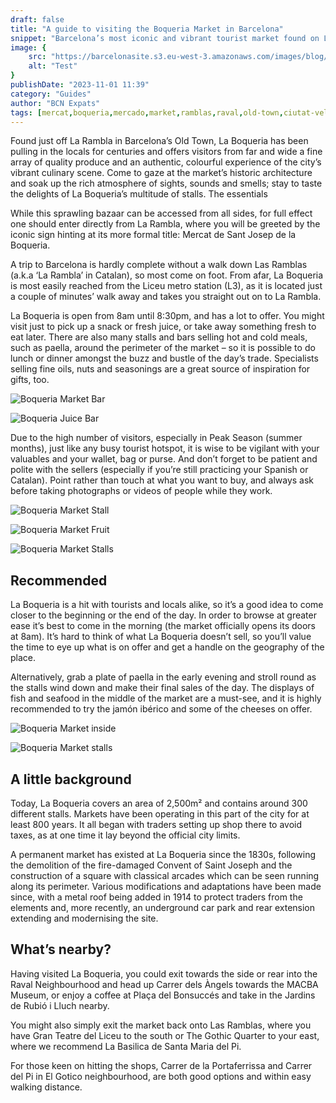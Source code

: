 ```yaml
---
draft: false
title: "A guide to visiting the Boqueria Market in Barcelona"
snippet: "Barcelona’s most iconic and vibrant tourist market found on Las Ramblas in the heart of Barcelona."
image: {
    src: "https://barcelonasite.s3.eu-west-3.amazonaws.com/images/blog/2a568ac7-b09a-46e2-aeca-f61d05ac721a/boqueria-market-e4e6df3d.jpg",
    alt: "Test"
}
publishDate: "2023-11-01 11:39"
category: "Guides"
author: "BCN Expats"
tags: [mercat,boqueria,mercado,market,ramblas,raval,old-town,ciutat-vella]
---
```


Found just off La Rambla in Barcelona’s Old Town, La Boqueria has been pulling in the locals for centuries and offers visitors from far and wide a fine array of quality produce and an authentic, colourful experience of the city’s vibrant culinary scene. Come to gaze at the market’s historic architecture and soak up the rich atmosphere of sights, sounds and smells; stay to taste the delights of La Boqueria’s multitude of stalls.
The essentials

While this sprawling bazaar can be accessed from all sides, for full effect one should enter directly from La Rambla, where you will be greeted by the iconic sign hinting at its more formal title: Mercat de Sant Josep de la Boqueria.

A trip to Barcelona is hardly complete without a walk down Las Ramblas (a.k.a ‘La Rambla’ in Catalan), so most come on foot. From afar, La Boqueria is most easily reached from the Liceu metro station (L3), as it is located just a couple of minutes’ walk away and takes you straight out on to La Rambla.

La Boqueria is open from 8am until 8:30pm, and has a lot to offer. You might visit just to pick up a snack or fresh juice, or take away something fresh to eat later. There are also many stalls and bars selling hot and cold meals, such as paella, around the perimeter of the market – so it is possible to do lunch or dinner amongst the buzz and bustle of the day’s trade. Specialists selling fine oils, nuts and seasonings are a great source of inspiration for gifts, too.

![Boqueria Market Bar](https://barcelonasite.s3.eu-west-3.amazonaws.com/images/blog/2a568ac7-b09a-46e2-aeca-f61d05ac721a/boqueria-market-bar-76e347aa.jpg)

![Boqueria Juice Bar](https://barcelonasite.s3.eu-west-3.amazonaws.com/images/blog/2a568ac7-b09a-46e2-aeca-f61d05ac721a/juice-bar-53f94a16.jpg)

Due to the high number of visitors, especially in Peak Season (summer months), just like any busy tourist hotspot, it is wise to be vigilant with your valuables and your wallet, bag or purse. And don’t forget to be patient and polite with the sellers (especially if you’re still practicing your Spanish or Catalan). Point rather than touch at what you want to buy, and always ask before taking photographs or videos of people while they work.

![Boqueria Market Stall](https://barcelonasite.s3.eu-west-3.amazonaws.com/images/blog/2a568ac7-b09a-46e2-aeca-f61d05ac721a/boqueria-market-stall-377e2920.jpg)

![Boqueria Market Fruit](https://barcelonasite.s3.eu-west-3.amazonaws.com/images/blog/2a568ac7-b09a-46e2-aeca-f61d05ac721a/boqueria-market-stall-50217cab.jpg)

![Boqueria Market Stalls](https://barcelonasite.s3.eu-west-3.amazonaws.com/images/blog/2a568ac7-b09a-46e2-aeca-f61d05ac721a/boqueria-market-stalls-8dddc128.jpg)


## Recommended
La Boqueria is a hit with tourists and locals alike, so it’s a good idea to come closer to the beginning or the end of the day.
In order to browse at greater ease it’s best to come in the morning (the market officially opens its doors at 8am). It’s hard to think of what La Boqueria doesn’t sell, so you’ll value the time to eye up what is on offer and get a handle on the geography of the place.

Alternatively, grab a plate of paella in the early evening and stroll round as the stalls wind down and make their final sales of the day.
The displays of fish and seafood in the middle of the market are a must-see, and it is highly recommended to try the jamón ibérico and some of the cheeses on offer.

![Boqueria Market inside](https://barcelonasite.s3.eu-west-3.amazonaws.com/images/blog/2a568ac7-b09a-46e2-aeca-f61d05ac721a/boqueria-market-inside-b9c1a253.jpg)


![Boqueria Market stalls](https://barcelonasite.s3.eu-west-3.amazonaws.com/images/blog/2a568ac7-b09a-46e2-aeca-f61d05ac721a/boqueria-market-stalls-89c055d8.jpg)


## A little background
Today, La Boqueria covers an area of 2,500m² and contains around 300 different stalls. Markets have been operating in this part of the city for at least 800 years. It all began with traders setting up shop there to avoid 
taxes, as at one time it lay beyond the official city limits.

A permanent market has existed at La Boqueria since the 1830s, following the demolition of the fire-damaged Convent of Saint Joseph and the construction of a square with classical arcades which can be seen running along its perimeter. Various modifications and adaptations have been made since, with a metal roof being added in 1914 to protect traders from the elements and, more recently, an underground car park and rear extension extending and modernising the site.

## What’s nearby?
Having visited La Boqueria, you could exit towards the side or rear into the Raval Neighbourhood and head up Carrer dels Àngels towards the MACBA Museum, or enjoy a coffee at Plaça del Bonsuccés and take in the Jardins de Rubió i Lluch nearby.

You might also simply exit the market back onto Las Ramblas, where you have Gran Teatre del Liceu to the south or The Gothic Quarter to your east, where we recommend La Basilica de Santa Maria del Pi.

For those keen on hitting the shops, Carrer de la Portaferrissa and Carrer del Pi  in El Gotico neighbourhood, are both good options and within easy walking distance.
